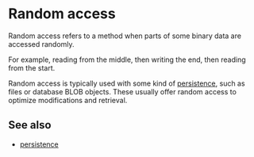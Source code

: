 # Random access

Random access refers to a method when parts of some binary data are accessed randomly.

For example, reading from the middle, then writing the end, then reading from the start.

Random access is typically used with some kind of [persistence](def://), such as files
or database BLOB objects. These usually offer random access to optimize modifications and retrieval.

## See also

- [persistence](def://)